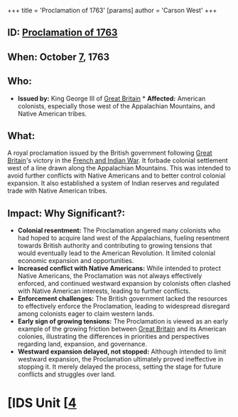 +++
 title = 'Proclamation of 1763'
[params]
	author = 'Carson West'
+++
## ID: [Proclamation of 1763](./../proclamation-of-1763/) 
## When: October [7](./../7/), 1763

## Who:
* **Issued by:** King George III of [Great Britain](./../great-britain/) * **Affected:** American colonists, especially those west of the Appalachian Mountains, and Native American tribes.

## What:
A royal proclamation issued by the British government following [Great Britain](./../great-britain/)'s victory in the [French and Indian War](./../french-and-indian-war/).  It forbade colonial settlement west of a line drawn along the Appalachian Mountains.  This was intended to avoid further conflicts with Native Americans and to better control colonial expansion.  It also established a system of Indian reserves and regulated trade with Native American tribes.

## Impact: Why Significant?:
* **Colonial resentment:** The Proclamation angered many colonists who had hoped to acquire land west of the Appalachians, fueling resentment towards British authority and contributing to growing tensions that would eventually lead to the American Revolution.  It limited colonial economic expansion and opportunities.
* **Increased conflict with Native Americans:** While intended to protect Native Americans, the Proclamation was not always effectively enforced, and continued westward expansion by colonists often clashed with Native American interests, leading to further conflicts.
* **Enforcement challenges:** The British government lacked the resources to effectively enforce the Proclamation, leading to widespread disregard among colonists eager to claim western lands.
* **Early sign of growing tensions:** The Proclamation is viewed as an early example of the growing friction between [Great Britain](./../great-britain/) and its American colonies, illustrating the differences in priorities and perspectives regarding land, expansion, and governance.
* **Westward expansion delayed, not stopped:** Although intended to limit westward expansion, the Proclamation ultimately proved ineffective in stopping it. It merely delayed the process, setting the stage for future conflicts and struggles over land.


# [IDS Unit [[4](./../ids-unit-[[4/)
